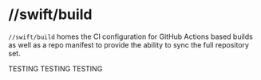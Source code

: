 # **//swift/build**

`//swift/build` homes the CI configuration for GitHub Actions based builds as
well as a repo manifest to provide the ability to sync the full repository set.

TESTING TESTING TESTING

